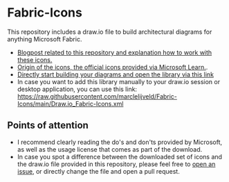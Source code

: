 # Fabric-Icons
This repository includes a draw.io file to build architectural diagrams for anything Microsoft Fabric. 
- [Blogpost related to this repository and explanation how to work with these icons.](https://data-marc.com/2023/07/10/build-architectural-diagrams-for-microsoft-fabric/)
- [Origin of the icons, the official icons provided via Microsoft Learn.](https://learn.microsoft.com/en-us/fabric/get-started/icons). 
- [Directly start building your diagrams and open the library via this link](https://app.diagrams.net/?splash=0&clibs=Uhttps%3A%2F%2Fraw.githubusercontent.com%2Fmarclelijveld%2FFabric-Icons%2Fmaster%2FDraw.io_Fabric-Icons.xml)
- In case you want to add this library manually to your draw.io session or desktop application, you can use this link: https://raw.githubusercontent.com/marclelijveld/Fabric-Icons/main/Draw.io_Fabric-Icons.xml 

## Points of attention
- I recommend clearly reading the do's and don'ts provided by Microsoft, as well as the usage license that comes as part of the download. 
- In case you spot a difference between the downloaded set of icons and the draw.io file provided in this repository, please feel free to [open an issue](https://github.com/marclelijveld/Fabric-Icons/issues/new), or directly change the file and open a pull request.

